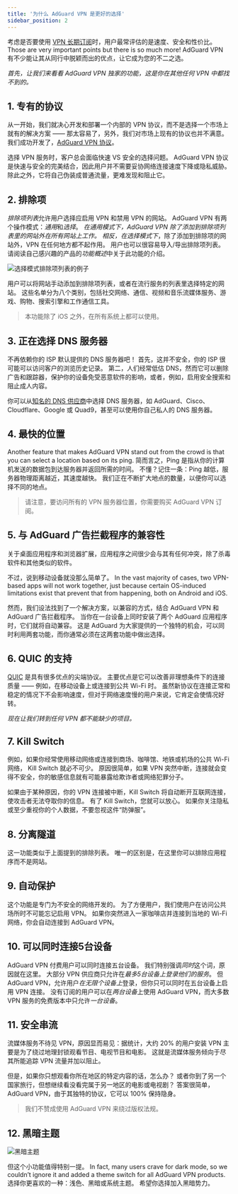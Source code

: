 ```yaml
---
title: '为什么 AdGuard VPN 是更好的选择'
sidebar_position: 2
---
```


考虑是否要使用 [VPN 长期订阅](subscription.md)时，用户最常评估的是速度、安全和性价比。 Those are very important points but there is so much more! AdGuard VPN 有不少能让其从同行中脱颖而出的优点，让它成为您的不二之选。

*首先，让我们来看看 AdGuard VPN 独家的功能，这是你在其他任何 VPN 中都找不到的。*

## 1. 专有的协议
从一开始，我们就决心开发和部署一个内部的 VPN 协议，而不是选择一个市场上就有的解决方案 —— 那太容易了，另外，我们对市场上现有的协议也并不满意。 我们成功开发了，[AdGuard VPN 协议](adguard-vpn-protocol.mdx)。

选择 VPN 服务时，客户总会面临快速 VS 安全的选择问题。 AdGuard VPN 协议是快速与安全的完美结合，因此用户并不需要妥协网络连接速度下降或隐私威胁。 除此之外，它将自己伪装成普通流量，更难发现和阻止它。

## 2. 排除项
*排除项列表*允许用户选择应启用 VPN 和禁用 VPN 的网站。 AdGuard VPN 有两个操作模式：*通用*和*选择*。 *在通用模式下，*AdGuard VPN 除了添加到排除项列表里的网站外在所有网站上工作。 相反，在*选择模式下*，除了添加到排除项的网站外，VPN 在任何地方都不起作用。 用户也可以很容易导入/导出排除项列表。 请阅读自己感兴趣的产品的*功能概述*中关于此功能的介绍。

![选择模式排除项列表的例子](https://cdn.adguard.com/public/Adguard/Blog/vpn_export_exclusions.png)

用户可以将网站手动添加到排除项列表，或者在流行服务的列表里选择特定的网站。 这些名单分为八个类别，包括社交网络、通信、视频和音乐流媒体服务、游戏、购物、搜索引擎和工作通信工具。

> 本功能除了 iOS 之外，在所有系统上都可以使用。

## 3. 正在选择 DNS 服务器
不再依赖你的 ISP 默认提供的 DNS 服务器吧！ 首先，这并不安全，你的 ISP 很可能可以访问客户的浏览历史记录。 第二，人们经常低估 DNS，然而它可以删除广告和跟踪器，保护你的设备免受恶意软件的影响，或者，例如，启用安全搜索和阻止成人内容。

你可以从[知名的 DNS 供应商](https://kb.adguard.com/en/general/dns-providers)中选择 DNS 服务器，如 AdGuard、Cisco、Cloudflare、Google 或 Quad9，甚至可以使用你自己私人的 DNS 服务器。

## 4. 最快的位置

Another feature that makes AdGuard VPN stand out from the crowd is that you can select a location based on its ping. 简而言之，Ping 是指从你的计算机发送的数据包到达服务器并返回所需的时间。 不懂？记住一条：Ping 越低，服务器物理距离越近，其速度越快。 我们正在不断扩大地点的数量，以便你可以选择不同的地点。

> 请注意，要访问所有的 VPN 服务器位置，你需要购买 AdGuard VPN 订阅。

## 5. 与 AdGuard 广告拦截程序的兼容性

关于桌面应用程序和浏览器扩展，应用程序之间很少会与其有任何冲突，除了杀毒软件和其他类似的软件。

不过，说到移动设备就没那么简单了。 In the vast majority of cases, two VPN-based apps will not work together, just because certain OS-induced limitations exist that prevent that from happening, both on Android and iOS.

然而，我们设法找到了一个解决方案，以兼容的方式，结合 AdGuard VPN 和 AdGuard 广告拦截程序。 当你在一台设备上同时安装了两个 AdGuard 应用程序时，它们就将自动兼容。 这是 AdGuard 为大家提供的一个独特的机会，可以同时利用两套功能，而你通常必须在这两套功能中做出选择。

## 6. QUIC 的支持
[QUIC](https://adguard.com/zh_cn/blog/dns-over-quic.html) 是具有很多优点的尖端协议。 主要优点是它可以改善非理想条件下的连接质量 —— 例如，在移动设备上或连接到公共 Wi-Fi 时。 虽然新协议在连接正常和稳定的情况下不会影响速度，但对于网络速度慢的用户来说，它肯定会使情况好转。

*现在让我们转到任何 VPN 都不能缺少的项目。*

## 7. Kill Switch
例如，如果你经常使用移动网络或连接到商场、咖啡馆、地铁或机场的公共 Wi-Fi 网络， Kill Switch 就必不可少。 原因很简单，如果 VPN 突然中断，连接就会变得不安全，你的敏感信息就有可能暴露给欺诈者或网络犯罪分子。

如果由于某种原因，你的 VPN 连接被中断，Kill Switch 将自动断开互联网连接，使攻击者无法夺取你的信息。 有了 Kill Switch，您就可以放心。 如果你关注隐私或至少重视你的个人数据，不要忽视这件“防弹服”。

## 8. 分离隧道
这一功能类似于上面提到的排除列表。 唯一的区别是，在这里你可以排除应用程序而不是网站。

## 9. 自动保护
这个功能是专门为不安全的网络开发的。 为了方便用户，我们使用户在访问公共场所时不可能忘记启用 VPN。 如果你突然进入一家咖啡店并连接到当地的 Wi-Fi 网络，你会自动连接到 AdGuard VPN。

## 10. 可以同时连接5台设备
AdGuard VPN 付费用户可以同时连接五台设备。 我们特别强调*同时*这个词，原因就在这里。 大部分 VPN 供应商只允许在*最多5台设备上登录他们的服务*。 但 AdGuard VPN，允许用户*在无限个设备上*登录，但你只可以同时在五台设备上启用 VPN 连接。 没有订阅的用户可以在*两台设备*上使用 AdGuard VPN，而大多数 VPN 服务的免费版本中只允许*一台设备*。

## 11. 安全串流
流媒体服务不待见 VPN，原因显而易见：据统计，大约 20% 的用户安装 VPN 主要是为了绕过地理封锁观看节目、电视节目和电影。 这就是流媒体服务倾向于尽其所能追踪 VPN 流量并加以阻止。

但是，如果你只想观看你所在地区的特定内容的话，怎么办？ 或者你到了另一个国家旅行，但想继续看没看完属于另一地区的电影或电视剧？ 答案很简单，AdGuard VPN，由于其独特的协议，它可以 100% 保持隐身。

> 我们不赞成使用 AdGuard VPN 来绕过版权法规。

## 12. 黑暗主题

![黑暗主题](https://cdn.adguard.com/public/Adguard/Blog/vpn/main_en_black.png)

但这个小功能值得特别一提。 In fact, many users crave for dark mode, so we couldn’t ignore it and added a theme switch for all AdGuard VPN products. 选择你更喜欢的一种：浅色、黑暗或系统主题。 希望你选择加入黑暗势力。